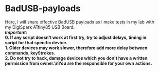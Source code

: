 # BadUSB-payloads
Here, I will share effective BadUSB payloads as I make tests in my lab with my DigiSpark ATtiny85 USB Board.  
   ***Important:***  
**0. If any script doesn't work at first try, try to adjust delays, timing in script for that specific device.**  
**1. Older devices may work slower, therefore add more delay between commands, keyStrokes.**  
**2. Do not try to hack, damage devices which you don't have a written permission from owner.\nYou are the responsible for your own actions.**  
